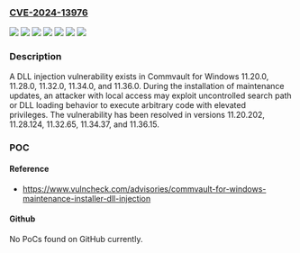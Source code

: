 ### [CVE-2024-13976](https://cve.mitre.org/cgi-bin/cvename.cgi?name=CVE-2024-13976)
![](https://img.shields.io/static/v1?label=Product&message=Commvault%20for%20Windows&color=blue)
![](https://img.shields.io/static/v1?label=Version&message=11.20.0%20&color=brightgreen)
![](https://img.shields.io/static/v1?label=Version&message=11.28.0%20&color=brightgreen)
![](https://img.shields.io/static/v1?label=Version&message=11.32.0%20&color=brightgreen)
![](https://img.shields.io/static/v1?label=Version&message=11.34.0%20&color=brightgreen)
![](https://img.shields.io/static/v1?label=Version&message=11.36.0%20&color=brightgreen)
![](https://img.shields.io/static/v1?label=Vulnerability&message=CWE-427%20Uncontrolled%20Search%20Path%20Element&color=brightgreen)

### Description

A DLL injection vulnerability exists in Commvault for Windows 11.20.0, 11.28.0, 11.32.0, 11.34.0, and 11.36.0. During the installation of maintenance updates, an attacker with local access may exploit uncontrolled search path or DLL loading behavior to execute arbitrary code with elevated privileges. The vulnerability has been resolved in versions 11.20.202, 11.28.124, 11.32.65, 11.34.37, and 11.36.15.

### POC

#### Reference
- https://www.vulncheck.com/advisories/commvault-for-windows-maintenance-installer-dll-injection

#### Github
No PoCs found on GitHub currently.

